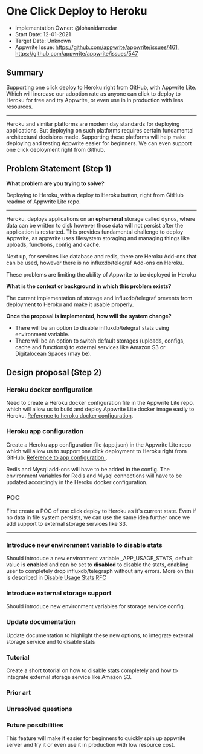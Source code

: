 # One Click Deploy to Heroku <!-- What do you want to call your `awesome_feature`? -->

- Implementation Owner: @lohanidamodar
- Start Date: 12-01-2021
- Target Date: Unknown
- Appwrite Issue:
  https://github.com/appwrite/appwrite/issues/461, https://github.com/appwrite/appwrite/issues/547

## Summary

[summary]: #summary

<!-- Brief explanation of the proposed contribution. Write your answer below. -->
Supporting one click deploy to Heroku right from GitHub, with Appwrite Lite. Which will increase our adoption rate as anyone can click to deploy to Heroku for free and try Appwrite, or even use in in production with less resources.

___ 

Heroku and similar platforms are modern day standards for deploying applications. But deploying on such platforms requires certain fundamental architectural decisions made. Supporting these platforms will help make deploying and testing Appwrite easier for beginners. We can even support one click deployment right from Github.

## Problem Statement (Step 1)

[problem-statement]: #problem-statement

**What problem are you trying to solve?**

<!-- Write your answer below. -->
Deploying to Heroku, with a deploy to Heroku button, right from GitHub readme of Appwrite Lite repo.

___
Heroku, deploys applications on an **ephemeral** storage called dynos, where data can be written to disk however those data will not persist after the application is restarted. This provides fundamental challenge to deploy Appwrite, as appwrite uses filesystem storaging and managing things like uploads, functions, config and cache.

Next up, for services like database and redis, there are Heroku Add-ons that can be used, however there is no influxdb/telegraf Add-ons on Heroku.

These problems are limiting the ability of Appwrite to be deployed in Heroku


**What is the context or background in which this problem exists?**

<!-- Write your answer below. -->

The current implementation of storage and influxdb/telegraf prevents from deployment to Heroku and make it usable properly.

**Once the proposal is implemented, how will the system change?**

<!-- Write your answer below. -->

- There will be an option to disable influxdb/telegraf stats using environment variable.
- There will be an option to switch default storages (uploads, configs, cache and functions) to external services like Amazon S3 or Digitalocean Spaces (may be).

<!-- Please avoid discussing your proposed solution. -->

## Design proposal (Step 2)

[design-proposal]: #design-proposal

### Heroku docker configuration
Need to create a Heroku docker configuration file in the Appwrite Lite repo, which will allow us to build and deploy Appwrite Lite docker image easily to Heroku. [Reference to heroku docker configuration](https://devcenter.heroku.com/articles/build-docker-images-heroku-yml).

### Heroku app configuration
Create a Heroku app configuration file (app.json) in the Appwrite Lite repo which will allow us to support one click deployment to Heroku right from GitHub. [Reference to app configuration ](https://devcenter.heroku.com/articles/app-json-schema).

Redis and Mysql add-ons will have to be added in the config. The environment variables for Redis and Mysql connections will have to be updated accordingly in the Heroku docker configuration.

### POC
First create a POC of one click deploy to Heroku as it's current state. Even if no data in file system persists, we can use the same idea further once we add support to external storage services like S3.

---

### Introduce new environment variable to disable stats
Should introduce a new environment variable _APP_USAGE_STATS, default value is **enabled** and can be set to **disabled** to disable the stats, enabling user to completely drop influxdb/telegraph without any errors. More on this is described in [Disable Usage Stats RFC](https://github.com/appwrite/rfc/blob/main/007-disable-usage-stats.md)

### Introduce external storage support
Should introduce new environment variables for storage service config.

### Update documentation
Update documentation to highlight these new options, to integrate external storage service and to disable stats

### Tutorial
Create a short totorial on how to disable stats completely and how to integrate external storage service like Amazon S3.

<!--
This is the technical portion of the RFC. Explain the design in sufficient detail keeping in mind the following:

- Its interaction with other parts of the system is clear
- It is reasonably clear how the contribution would be implemented
- Dependencies on libraries, tools, projects or work that isn't yet complete
- New API routes that need to be created or modifications to the existing routes (if needed)
- Any breaking changes and ways in which we can ensure backward compatibility.
- Use Cases
- Goals
- Deliverables
- Changes to documentation
- Ways to scale the solution

Ensure that you include examples, code-snippets etc. to allow the community to understand the proposed solution. **It would be best if the examples use naming conventions that you intend to use during the actual implementation so that changes can be suggested early on during the development.**

Write your answer below.

-->

### Prior art

[prior-art]: #prior-art

<!--

Discuss prior art, both the good and the bad, in relation to this proposal. A
few examples of what this can include are:

- Does this functionality exist in other software and what experience has their
  community had?
- For other teams: What lessons can we learn from what other communities have
  done here?
- Papers: Are there any published papers or great posts that discuss this? If
  you have some relevant papers to refer to, this can serve as a more detailed
  theoretical background.

This section is intended to encourage you as an author to think about the
lessons from other software, provide readers of your RFC with a fuller picture.
If there is no prior art, that is fine - your ideas are interesting to us
whether they are brand new or if it is an adaptation from other software.

Write your answer below.
-->

### Unresolved questions

[unresolved-questions]: #unresolved-questions


<!-- What parts of the design do you expect to resolve through the RFC process before this gets merged? -->

<!-- Write your answer below. -->


### Future possibilities

[future-possibilities]: #future-possibilities

<!-- This is also a good place to "dump ideas", if they are out of scope for the RFC you are writing but otherwise related. -->

<!-- Write your answer below. -->

This feature will make it easier for beginners to quickly spin up appwrite server and try it or even use it in production with low resource cost.